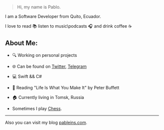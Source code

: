 > Hi, my name is Pablo.

I am a Software Developer from Quito, Ecuador.

I love to read 📚 listen to music\podcasts 🎧 and drink coffee ☕️

## About Me:
- 🔍 Working on personal projects
- 🌐 Can be found on [Twitter](https://twitter.com/pablinme), [Telegram](https://t.me/pablinme)
- 💻 Swift && C#
- 📖 Reading "Life Is What You Make It" by Peter Buffett
- 🏠 Currently living in Tomsk, Russia

- Sometimes I play [Chess](https://www.chess.com/member/pablinme). 

------

Also you can visit my blog [pableins.com](https://pableins.com/).

<!--  [Blog RSS](https://pableins.com/feed/)  -->

<!--  ![Pablo's github stats](https://github-readme-stats.vercel.app/api?username=pablinme&show_icons=true&count_private=true&hide=issues,prs)  -->
